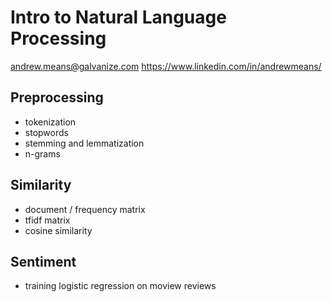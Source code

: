 # Intro to Natural Language Processing

andrew.means@galvanize.com
https://www.linkedin.com/in/andrewmeans/


## Preprocessing

* tokenization
* stopwords
* stemming and lemmatization
* n-grams

## Similarity

* document / frequency matrix
* tfidf matrix
* cosine similarity

## Sentiment

* training logistic regression on moview reviews

